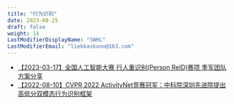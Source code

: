 ```yaml
---
title: "行为识别"
date: 2023-08-25
draft: false
weight: 14
LastModifierDisplayName: "SWHL"
LastModifierEmail: "liekkaskono@163.com"
---
```

 
- [【2023-03-17】全国人工智能大赛 行人重识别(Person ReID)赛项 季军团队方案分享](http://mp.weixin.qq.com/s?__biz=MzIwNDA5NDYzNA==&mid=2247501265&idx=1&sn=2c75ef0faa737d90340f3e91826504b0&chksm=96c7e814a1b06102fcdc12a8b74197df87e45e4a60633a6270f49d48d44e4f2d401a987d7730#rd)
- [【2022-08-10】CVPR 2022 ActivityNet竞赛冠军：中科院深圳先进院提出高低分双模态行为识别框架](https://mp.weixin.qq.com/s/9_5RvQE7z5Rhrg4_Ux7sMQ)
